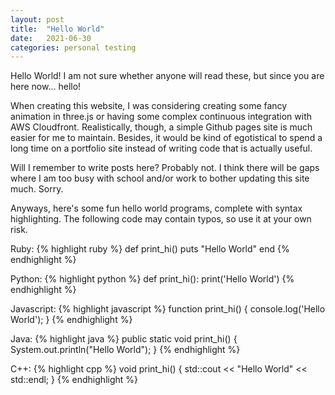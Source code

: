 ```yaml
---
layout: post
title:  "Hello World"
date:   2021-06-30
categories: personal testing
---
```

Hello World! I am not sure whether anyone will read these, but since you are here now... hello!

When creating this website, I was considering creating some fancy animation in three.js or having some complex continuous integration with AWS Cloudfront. Realistically, though, a simple Github pages site is much easier for me to maintain. Besides, it would be kind of egotistical to spend a long time on a portfolio site instead of writing code that is actually useful.

Will I remember to write posts here? Probably not. I think there will be gaps where I am too busy with school and/or work to bother updating this site much. Sorry.

Anyways, here's some fun hello world programs, complete with syntax highlighting. The following code may contain typos, so use it at your own risk.

Ruby:
{% highlight ruby %}
def print_hi()
  puts "Hello World"
end
{% endhighlight %}

Python:
{% highlight python %}
def print_hi():
  print('Hello World')
{% endhighlight %}

Javascript:
{% highlight javascript %}
function print_hi() {
  console.log('Hello World');
}
{% endhighlight %}

Java:
{% highlight java %}
public static void print_hi() {
  System.out.println("Hello World");
}
{% endhighlight %}

C++:
{% highlight cpp %}
void print_hi() {
  std::cout << "Hello World" << std::endl;
}
{% endhighlight %}
